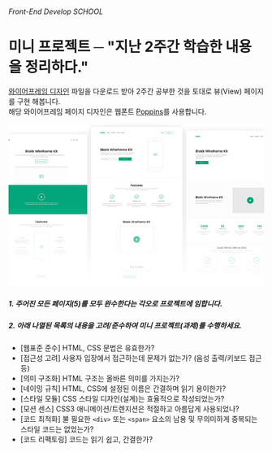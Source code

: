 ###### Front-End Develop SCHOOL

# 미니 프로젝트 ─ "지난 2주간 학습한 내용을 정리하다."

[와이어프레임 디자인](../../ASSETS/Pages__wireframe.zip) 파일을 다운로드 받아 2주간 공부한 것을 토대로 뷰(View) 페이지를 구현 해봅니다.<br>
해당 와이어프레임 페이지 디자인은 웹폰트 [Poppins](https://fonts.google.com/specimen/Poppins)를 사용합니다.

![Pages__wireframe](../ASSETS/Pages__wireframe.png)

##### 1. 주어진 모든 페이지(5)를 모두 완수한다는 각오로 프로젝트에 임합니다.

##### 2. 아래 나열된 목록의 내용을 고려/준수하여 미니 프로젝트(과제)를 수행하세요.

- [웹표준 준수] HTML, CSS 문법은 유효한가?
- [접근성 고려] 사용자 입장에서 접근하는데 문제가 없는가? (음성 출력/키보드 접근 등)
- [의미 구조화] HTML 구조는 올바른 의미를 가지는가?
- [네이밍 규칙] HTML, CSS에 설정된 이름은 간결하며 읽기 용이한가?
- [스타일 모듈] CSS 스타일 디자인(설계)는 효율적으로 작성되었는가?
- [모션 센스] CSS3 애니메이션/트렌지션은 적절하고 아름답게 사용되었나?
- [코드 최적화] 불 필요한 `<div>` 또는 `<span>` 요소의 남용 및 무의미하게 중복되는 스타일 코드는 없었는가?
- [코드 리팩토링] 코드는 읽기 쉽고, 간결한가?
